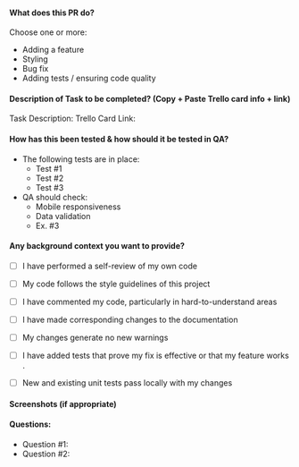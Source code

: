 #### What does this PR do?
Choose one or more:
- Adding a feature
- Styling
- Bug fix
- Adding tests / ensuring code quality

#### Description of Task to be completed? (Copy + Paste Trello card info + link)
Task Description:
Trello Card Link: 

#### How has this been tested & how should it be tested in QA?
- The following tests are in place:
    - Test #1
    - Test #2
    - Test #3
- QA should check:
    - Mobile responsiveness
    - Data validation
    - Ex. #3

#### Any background context you want to provide?

- [ ] I have performed a self-review of my own code
- [ ] My code follows the style guidelines of this project
- [ ] I have commented my code, particularly in hard-to-understand areas
- [ ] I have made corresponding changes to the documentation
- [ ] My changes generate no new warnings
- [ ] I have added tests that prove my fix is effective or that my feature works .
- [ ] New and existing unit tests pass locally with my changes


#### Screenshots (if appropriate)

#### Questions:
- Question #1:
- Question #2: 